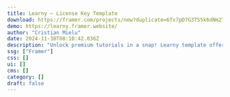 ```yaml
---
title: Learny — License Key Template
download: https://framer.com/projects/new?duplicate=6Tx7pD7G3TS5k6dNm272&via=cristianmielu&duplicateType=siteTemplate
demo: https://learny.framer.website/
author: "Cristian Mielu"
date: 2024-11-30T08:10:42.036Z
description: "Unlock premium tutorials in a snap! Learny template offers seamless access with a licensing key. Powered by FramerAuth for security, it's your shortcut to an elevated educational experience."
ssg: ["Framer"]
css: []
ui: []
cms: []
category: []
draft: false
---
```

